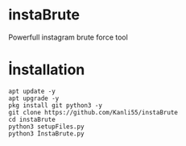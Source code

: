 # instaBrute
Powerfull instagram brute force tool

# İnstallation
```
apt update -y
apt upgrade -y
pkg install git python3 -y
git clone https://github.com/Kanli55/instaBrute
cd instaBrute
python3 setupFiles.py
python3 İnstaBrute.py
